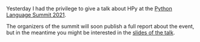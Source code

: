 <!--
.. title: HPy @ Python Language Summit
.. slug: hpy-python-language-summit
.. date: 2021-05-12 12:00:00 UTC
.. author: antocuni
.. tags:
.. category:
.. link:
.. description:
.. type: text
-->


Yesterday I had the privilege to give a talk about HPy at the
[Python Language Summit 2021](https://us.pycon.org/2021/summits/language/).

The organizers of the summit will soon publish a full report about the event,
but in the meantime you might be interested in the
[slides of the talk](/talks/2021/05/hpy-present-and-future.pdf).

<!--TEASER_END-->
